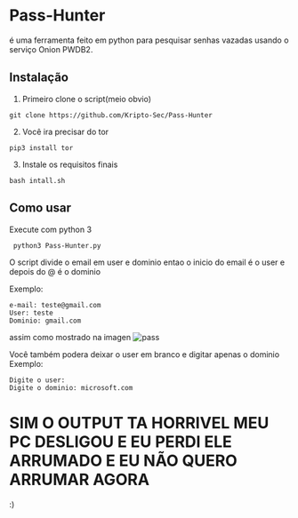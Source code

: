 # Pass-Hunter
é uma ferramenta feito em python para pesquisar senhas vazadas usando o serviço Onion PWDB2.

## Instalação
1. Primeiro clone o script(meio obvio)


`git clone https://github.com/Kripto-Sec/Pass-Hunter`

2. Você ira precisar do tor 

`pip3 install tor`

3. Instale os requisitos finais

`bash intall.sh`

## Como usar

Execute com python 3


` python3 Pass-Hunter.py`


O script divide o email em user e dominio
entao o inicio do email é o user e depois do @ é o dominio

Exemplo: 
``` 
e-mail: teste@gmail.com
User: teste
Dominio: gmail.com
```
assim como mostrado na imagen
![pass](https://user-images.githubusercontent.com/62577914/97503428-6274de80-194b-11eb-8b3e-79c8e8351af1.png)

Você também podera deixar o user em branco e digitar apenas o dominio
Exemplo:
```
Digite o user: 
Digite o dominio: microsoft.com
```

# SIM O OUTPUT TA HORRIVEL MEU PC DESLIGOU E EU PERDI ELE ARRUMADO E EU NÃO QUERO ARRUMAR AGORA
:)


